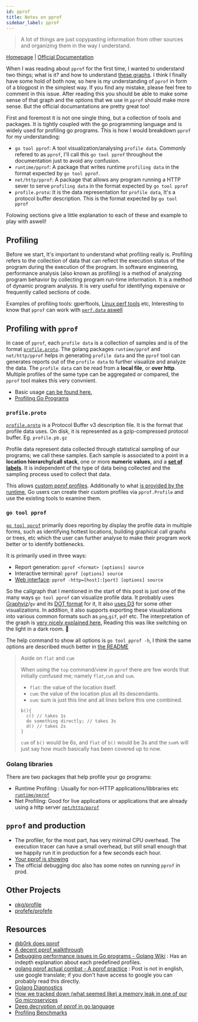 ```yaml
---
id: pprof
title: Notes on pprof
sidebar_label: pprof
---
```


> A lot of things are just copypasting information from other sources and organizing them in the way I understand.

[Homepage](https://github.com/google/pprof) | [Official Documentation](https://github.com/google/pprof/tree/master/doc)

When I was reading about `pprof` for the first time, I wanted to understand two things; what is it? and how to understand [these graphs](https://www.robustperception.io/wp-content/uploads/2019/04/viewport.png). I think I finally have some hold of both now, so here is my understanding of `pprof` in form of a blogpost in the simplest way. If you find any mistake, please feel free to comment in this issue. After reading this you should be able to make some sense of that graph and the options that we use in `pprof` should make more sense. But the official documantations are pretty great too!

First and foremost it is not one single thing, but a collection of tools and packages. It is tightly coupled with the go programming language and is widely used for profiling go programs. This is how I would breakdown `pprof` for my understanding:

- `go tool pprof`: A tool visualization/analysing `profile data`. Commonly refered to as `pprof`, I'll call this `go tool pprof` throughout the documentation just to avoid any confusion.
- `runtime/pprof`: A package that writes runtime `profiling data` in the format expected by `go tool pprof`.
- `net/http/pprof`: A package that allows any program running a HTTP sever to serve `profiling data` in the format expected by `go tool pprof`
- `profile.proto`: It is the data representation for `profile data`, It's a protocol buffer description. This is the format expected by `go tool pprof`

Folowing sections give a little explanation to each of these and example to play with aswell!

## Profiling

Before we start, It's important to understand what profiling really is. Profiling refers to the collection of data that can reflect the execution status of the program during the execution of the program. In software engineering, performance analysis (also known as profiling) is a method of analyzing program behavior by collecting program run-time information. It is a method of dynamic program analysis. It is very useful for identifying expensive or frequently called sections of code.

Examples of profiling tools: gperftools, [Linux perf tools](/docs/books/perf_little_book) etc, Interesting to know that `pprof` can work with [`perf.data` aswell](https://github.com/google/pprof#using-pprof-with-linux-perf)

## Profiling with `pprof`

In case of `pprof`, each `profile data` is a collection of samples and is of the format [`profile.proto`](https://github.com/google/pprof/blob/master/proto/profile.proto). The golang packages `runtime/pprof` and `net/http/pprof` helps in generating `profile data` and the `pprof` tool can generates reports out of the `profile data` to further visualize and analyze the data. The `profile data` can be read from a **local file**, or **over http**. Multiple profiles of the same type can be aggregated or compared, the `pprof` tool makes this very convnient.

- Basic usage [can be found here.](https://github.com/google/pprof#basic-usage)
- [Profiling Go Programs](https://blog.golang.org/pprof)

### `profile.proto`

[`profile.proto`](https://github.com/google/pprof/blob/master/proto/profile.proto) is a Protocol Buffer v3 description file. It is the format that profile data uses. On disk, it is represented as a gzip-compressed protocol buffer. Eg. `profile.pb.gz`

Profile data represent data collected through statistical sampling of our programs; we call these samples. Each sample is associated to a point in a **location hierarchy/call stack**, one or more **numeric values**, and a [**set of labels**](https://github.com/golang/proposal/blob/master/design/17280-profile-labels.md). It is independent of the type of data being collected and the sampling process used to collect that data.

This allows [custom pprof profiles](https://rakyll.org/custom-profiles/). Additionally to what [is provided by the runtime](https://godoc.org/runtime/pprof#Profile), Go users can create their custom profiles via `pprof.Profile` and use the existing tools to examine them.

### `go tool pprof`

[`go tool pprof`](https://github.com/google/pprof/tree/master/doc) primarily does reporting by display the profile data in multiple forms, such as identifying hottest locations, building graphical call graphs or trees, etc which the user can further analyse to make their program work better or to identify bottlenecks.

It is primarily used in three ways:

- Report generation: `pprof <format> [options] source`
- Interactive terminal: `pprof [options] source`
- [Web interface](https://rakyll.org/pprof-ui/): `pprof -http=[host]:[port] [options] source`

So the callgraph that I mentioned in the start of this post is just one of the many ways `go tool pprof` can visualize profile data. It probably uses [Graphviz](https://www.graphviz.org/)/`gv` and its [DOT format](<https://en.wikipedia.org/wiki/DOT_(graph_description_language)>) for it, It also [uses D3](https://github.com/google/pprof/tree/master/third_party) for some other visualizations. In addition, it also supports exporting these visualizations into various common formats such as `png`,`gif`, `pdf` etc.
The interpretation of the graph is [very nicely explained here.](https://github.com/google/pprof/tree/master/doc#interpreting-the-callgraph) Reading this was like switching on the light in a dark room. 💯

The help command to show all options is `go tool pprof -h`, I think the same options are described much better in [the README](https://github.com/google/pprof/tree/master/doc#options)

> Aside on `flat` and `cum`
>
> When using the `top` command/view in `pprof` there are few words that initially confused me; namely `flat`,`cum` and `sum`.
>
> - `flat`: the value of the location itself.
> - `cum`: the value of the location plus all its descendants.
> - `sum`: sum is just this line and all lines before this one combined.
>
> ```
> b(){
>   c() // takes 1s
>   do something directly; // takes 3s
>   d() // takes 2s
> }
> ```
>
> `cum` of `b()` would be 6s, and `flat` of `b()` would be 3s and the `sum%` will just say how much basically has been covered up to now.

### Golang libraries

There are two packages that help profile your go programs:

- Runtime Profiling : Usually for non-HTTP applications/libbraries etc [`runtime/pprof`](https://godoc.org/runtime/pprof)
- Net Profiling: Good for live applications or applications that are already using a http server [`net/http/pprof`](https://godoc.org/net/http/pprof)

## `pprof` and production

- The profiler, for the most part, has very minimal CPU overhead. The execution tracer can have a small overhead, but still small enough that we happily run it in production for a few seconds each hour.
- [Your pprof is showing](https://mmcloughlin.com/posts/your-pprof-is-showing)
- The official debugging doc also has some notes on running `pprof` in prod.

## Other Projects

- [pkg/profile](https://github.com/pkg/profile)
- [profefe/profefe](https://github.com/profefe/profefe)

## Resources

- [@b0rk does pprof](https://jvns.ca/blog/2017/09/24/profiling-go-with-pprof/)
- [A decent pprof walkthrough](https://artem.krylysov.com/blog/2017/03/13/profiling-and-optimizing-go-web-applications/)
- [Debugging performance issues in Go programs - Golang Wiki](https://github.com/golang/go/wiki/Performance) : Has an indepth explanation about each predefined profiles.
- [golang pprof actual combat - A pprof practice](https://blog.wolfogre.com/posts/go-ppof-practice/) : Post is not in english, use google translate; if you don't have access to google you can probably read this directly.
- [Golang Diagnostics](https://golang.org/doc/diagnostics.html)
- [How we tracked down (what seemed like) a memory leak in one of our Go microservices](https://blog.detectify.com/2019/09/05/how-we-tracked-down-a-memory-leak-in-one-of-our-go-microservices/)
- [Deep decryption of pprof in go language](http://archive.is/jh1nv)
- [Profiling Benchmarks](https://medium.com/@felipedutratine/profile-your-benchmark-with-pprof-fb7070ee1a94)
